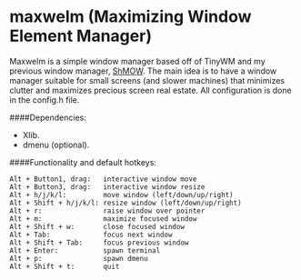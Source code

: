 # maxwelm (Maximizing Window Element Manager)

Maxwelm is a simple window manager based off of TinyWM and my previous window manager, [ShMOW](https://github.com/zsisco/ShMOW). 
The main idea is to have a window manager suitable for small screens (and slower machines) that minimizes clutter and maximizes precious screen real estate.
All configuration is done in the config.h file. 

####Dependencies:
- Xlib.
- dmenu (optional).

####Functionality and default hotkeys:
```
Alt + Button1, drag:   interactive window move
Alt + Button3, drag:   interactive window resize
Alt + h/j/k/l:         move window (left/down/up/right)
Alt + Shift + h/j/k/l: resize window (left/down/up/right)
Alt + r:               raise window over pointer
Alt + m:               maximize focused window
Alt + Shift + w:       close focused window
Alt + Tab:             focus next window
Alt + Shift + Tab:     focus previous window
Alt + Enter:           spawn terminal
Alt + p:               spawn dmenu
Alt + Shift + t:       quit
```

